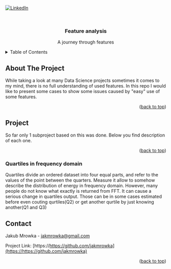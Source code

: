 
[![LinkedIn][linkedin-shield]][linkedin-url]



<!-- PROJECT LOGO -->
<br />
<div align="center">
  
  <h3 align="center">Feature analysis</h3>

  <p align="center">
    A journey through features
    
  </p>
</div>



<!-- TABLE OF CONTENTS -->
<details>
  <summary>Table of Contents</summary>
  <ol>
    <li>
      <a href="#about-the-project">About The Project</a>
    </li>
    <li><a href="#project">Project</a></li>
        <ul>
            <li><a href="#Quartiles-in-frequency-domain">Quartiles in frequency domain</a></li>
        </ul>
    <li><a href="#contact">Contact</a></li>
  </ol>
</details>



<!-- ABOUT THE PROJECT -->
## About The Project

While taking a look at many Data Science projects sometimes it comes to my mind, there is no full understanding of used features.
In this repo I would like to present some cases to show some issues caused by "easy" use of some features.

<p align="right">(<a href="#readme-top">back to top</a>)</p>









<!-- PROJECT -->
## Project

So far only 1 subproject based on this was done. Below you find description of each one.

<p align="right">(<a href="#readme-top">back to top</a>)</p>

### Quartiles in frequency domain

Quartiles divide an ordered dataset into four equal parts, and refer to the values of the point between the quarters. 
Measure it allow to somehow describe the distribution of energy in frequency domain. However, many people do not know what exactly is returned from FFT.
It can cause a serious change in quartiles output. Those can be in some cases estimated before even couting qurtiles(Q2) or get another qurtile by just knowing another(Q1 and Q3)



<!-- CONTACT -->
## Contact

Jakub Mrowka -  jakmrowka@gmail.com

Project Link: [https://https://github.com/jakmrowka](https://https://github.com/jakmrowka)

<p align="right">(<a href="#readme-top">back to top</a>)</p>




<!-- MARKDOWN LINKS & IMAGES -->
<!-- https://www.markdownguide.org/basic-syntax/#reference-style-links -->

[linkedin-shield]: https://img.shields.io/badge/-LinkedIn-black.svg?style=for-the-badge&logo=linkedin&colorB=555
[linkedin-url]: https://linkedin.com/in/jakub-mrowka/

